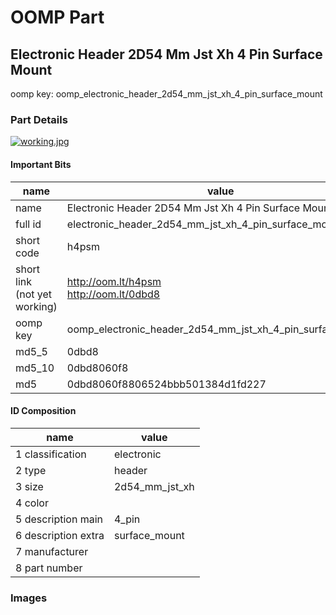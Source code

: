 # OOMP Part  
## Electronic Header 2D54 Mm Jst Xh 4 Pin Surface Mount  
  
oomp key: oomp_electronic_header_2d54_mm_jst_xh_4_pin_surface_mount  
  
### Part Details  
  
[![working.jpg](working_600.jpg)](working.jpg)  
  
#### Important Bits  
| name | value | 
| --- | --- | 
| name | Electronic Header 2D54 Mm Jst Xh 4 Pin Surface Mount | 
| full id | electronic_header_2d54_mm_jst_xh_4_pin_surface_mount | 
| short code | h4psm | 
| short link<br>(not yet working) | http://oom.lt/h4psm<br>http://oom.lt/0dbd8 | 
| oomp key | oomp_electronic_header_2d54_mm_jst_xh_4_pin_surface_mount | 
| md5_5 | 0dbd8 | 
| md5_10 | 0dbd8060f8 | 
| md5 | 0dbd8060f8806524bbb501384d1fd227 | 
#### ID Composition  
| name | value | 
| --- | --- | 
| 1 classification | electronic | 
| 2 type | header | 
| 3 size | 2d54_mm_jst_xh | 
| 4 color |  | 
| 5 description main | 4_pin | 
| 6 description extra | surface_mount | 
| 7 manufacturer |  | 
| 8 part number |  | 
### Images  

